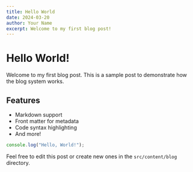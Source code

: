 ```yaml
---
title: Hello World
date: 2024-03-20
author: Your Name
excerpt: Welcome to my first blog post!
---
```


# Hello World!

Welcome to my first blog post. This is a sample post to demonstrate how the blog system works.

## Features

- Markdown support
- Front matter for metadata
- Code syntax highlighting
- And more!

```javascript
console.log("Hello, World!");
```

Feel free to edit this post or create new ones in the `src/content/blog` directory. 